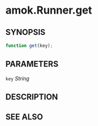 # amok.Runner.get
## SYNOPSIS

```js
function get(key);
```

## PARAMETERS
`key` *String*

## DESCRIPTION

## SEE ALSO
